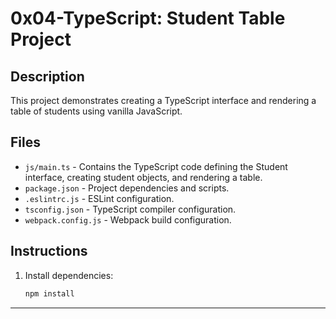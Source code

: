 # 0x04-TypeScript: Student Table Project

## Description
This project demonstrates creating a TypeScript interface and rendering a table of students using vanilla JavaScript.

## Files
- `js/main.ts` - Contains the TypeScript code defining the Student interface, creating student objects, and rendering a table.
- `package.json` - Project dependencies and scripts.
- `.eslintrc.js` - ESLint configuration.
- `tsconfig.json` - TypeScript compiler configuration.
- `webpack.config.js` - Webpack build configuration.

## Instructions
1. Install dependencies:
   ```bash
   npm install
---

